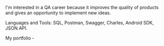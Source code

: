 I'm interested in a QA career because it improves the quality of products and gives an opportunity to implement new ideas.

Languages and Tools: SQL, Postman, Swagger, Charles, Android SDK, JSON API.

My portfolio - 
